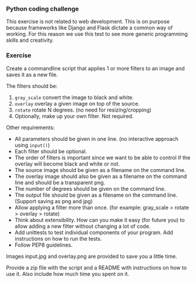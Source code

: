### Python coding challenge

This exercise is not related to web development. This is on purpose because frameworks like Django and Flask
dictate a common way of working. For this reason we use this test to see more generic programming skills
and creativity.

### Exercise

Create a commandline script that applies 1 or more filters to an image and saves it as a new file. 

The filters should be:

1. `gray_scale` convert the image to black and white.
2. `overlay` overlay a given image on top of the source.
3. `rotate` rotate N degrees. (no need for resizing/cropping)
4. Optionally, make up your own filter. Not required.

Other requirements:

* All parameters should be given in one line. (no interactive approach using `input()`)
* Each filter should be optional. 
* The order of filters is important since we want to be able to control if the overlay will become black and white or not. 
* The source image should be given as a filename on the command line.
* The overlay image should also be given as a filename on the command line and should be a transparent png.
* The number of degrees should be given on the command line.
* The output file should be given as a filename on the command line. (Support saving as png and jpg)
* Allow applying a filter more than once. (for example: gray_scale > rotate > overlay > rotate)
* Think about extensibility. How can you make it easy (for future you) to allow adding a new filter without changing a lot of code.
* Add unittests to test individual components of your program. Add instructions on how to run the tests.
* Follow PEP8 guidelines.

Images input.jpg and overlay.png are provided to save you a little time.

Provide a zip file with the script and a README with instructions on how to use it.
Also include how much time you spent on it.

